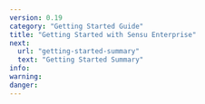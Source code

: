 ```yaml
---
version: 0.19
category: "Getting Started Guide"
title: "Getting Started with Sensu Enterprise"
next:
  url: "getting-started-summary"
  text: "Getting Started Summary"
info:
warning:
danger:
---
```

